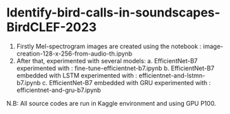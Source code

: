 # Identify-bird-calls-in-soundscapes-BirdCLEF-2023

1. Firstly Mel-spectrogram images are created using the notebook : image-creation-128-x-256-from-audio-th.ipynb
3. After that, experimented with several models:
  a. EfficientNet-B7 experimented with :  fine-tune-efficientnet-b7.ipynb
  b. EfficientNet-B7 embedded with LSTM experimented with : efficientnet-and-lstmn-b7.ipynb
  c. EfficientNet-B7 embedded with GRU experimented with : efficientnet-and-gru-b7.ipynb

N.B: All source codes are run in Kaggle environment and using GPU P100. 
